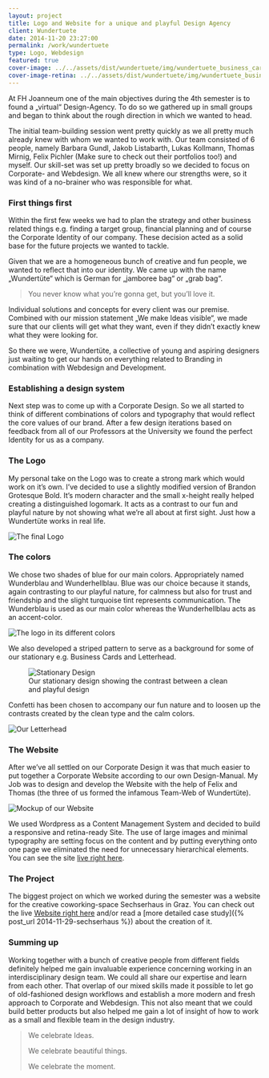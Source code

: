 ```yaml
---
layout: project
title: Logo and Website for a unique and playful Design Agency
client: Wundertuete
date: 2014-11-20 23:27:00
permalink: /work/wundertuete
type: Logo, Webdesign
featured: true
cover-image: ../../assets/dist/wundertuete/img/wundertuete_business_cards_rain-large.jpg
cover-image-retina: ../../assets/dist/wundertuete/img/wundertuete_business_cards_rain-large_x2.jpg
---
```


At FH Joanneum one of the main objectives during the 4th semester is to found a &#x201E;virtual&#x201C; Design-Agency. To do so we gathered up in small groups and began to think about the rough direction in which we wanted to head.

The initial team-building session went pretty quickly as we all pretty much already knew with whom we wanted to work with. Our team consisted of 6 people, namely Barbara Gundl, Jakob Listabarth, Lukas Kollmann, Thomas Mirnig, Felix Pichler (Make sure to check out their portfolios too!) and myself. Our skill-set was set up pretty broadly so we decided to focus on Corporate- and Webdesign. We all knew where our strengths were, so it was kind of a no-brainer who was responsible for what.

### First things first

Within the first few weeks we had to plan the strategy and other business related things e.g. finding a target group, financial planning and of course the Corporate Identity of our company. These decision acted as a solid base for the future projects we wanted to tackle.
 
Given that we are a homogeneous bunch of creative and fun people, we wanted to reflect that into our identity. We came up with the name &#x201E;Wundert&#xFC;te&#x201C; which is German for &#x201E;jamboree bag&#x201C; or &#x201E;grab bag&#x201C;. 

>You never know what you&#x2019;re gonna get, but you&#x2019;ll love it.

Individual solutions and concepts for every client was our premise. Combined with our mission statement &#x201E;We make Ideas visible&#x201C;, we made sure that our clients will get what they want, even if they didn&#x2019;t exactly knew what they were looking for.

So there we were, Wundert&#xFC;te, a collective of young and aspiring designers just waiting to get our hands on everything related to Branding in combination with Webdesign and Development.

### Establishing a design system

Next step was to come up with a Corporate Design. So we all started to think of different combinations of colors and typography that would reflect the core values of our brand. After a few design iterations based on feedback from all of our Professors at the University we found the perfect Identity for us as a company. 

### The Logo

My personal take on the Logo was to create a strong mark which would work on it&#x2019;s own. I&#x2019;ve decided to use a slightly modified version of Brandon Grotesque Bold. It&#x2019;s modern character and the small x-height really helped creating a distinguished logomark. It acts as a contrast to our fun and playful nature by not showing what we&#x2019;re all about at first sight. Just how a Wundert&#xFC;te works in real life. 

<img class="post-img" src="../../assets/dist/wundertuete/img/wundertuete_logo_construction.png" alt="The final Logo" srcset="../../assets/dist/wundertuete/img/wundertuete_logo_construction-small.png 250w, ../../assets/dist/wundertuete/img/wundertuete_logo_construction-medium.png 500w, ../../assets/dist/wundertuete/img/wundertuete_logo_construction-large.png 700w" sizes="(min-width: 31.25em) 66vw, (min-width: 56.25em) 50vw, 100vw">

### The colors

We chose two shades of blue for our main colors. Appropriately named Wunderblau and Wunderhellblau. Blue was our choice because it stands, again contrasting to our playful nature, for calmness but also for trust and friendship and the slight turquoise tint represents communication. The Wunderblau is used as our main color whereas the Wunderhellblau acts as an accent-color.

<img src="../../assets/dist/wundertuete/img/wundertuete_logo_schowcase.png" alt="The logo in its different colors" class="post-img" srcset="../../assets/dist/wundertuete/img/wundertuete_logo_schowcase-small.png 250w, ../../assets/dist/wundertuete/img/wundertuete_logo_schowcase-medium.png 500w, ../../assets/dist/wundertuete/img/wundertuete_logo_schowcase-large.png 700w" sizes="(min-width: 31.25em) 66vw, (min-width: 56.25em) 50vw, 100vw">

We also developed a striped pattern to serve as a background for some of our stationary e.g. Business Cards and Letterhead. 
<figure>
    <img src="../../assets/dist/wundertuete/img/wundertuete_stationary_1.jpg" alt="Stationary Design" class="post-img" srcset="../../assets/dist/wundertuete/img/wundertuete_stationary_1-small.jpg 250w, ../../assets/dist/wundertuete/img/wundertuete_stationary_1-medium.jpg 500w, ../../assets/dist/wundertuete/img/wundertuete_stationary_1-large.jpg 700w" sizes="(min-width: 31.25em) 66vw, (min-width: 56.25em) 50vw, 100vw">
    <figcaption>Our stationary design showing the contrast between a clean and playful design</figcaption>
</figure>

Confetti has been chosen to accompany our fun nature and to loosen up the contrasts created by the clean type and the calm colors. 

<img src="../../assets/dist/wundertuete/img/wundertuete_letterhead_mockup.jpg" alt="Our Letterhead" class="post-img" srcset="../../assets/dist/wundertuete/img/wundertuete_letterhead_mockup-small.jpg 250w, ../../assets/dist/wundertuete/img/wundertuete_letterhead_mockup-medium.jpg 500w, ../../assets/dist/wundertuete/img/wundertuete_letterhead_mockup-large.jpg 700w" sizes="(min-width: 31.25em) 66vw, (min-width: 56.25em) 50vw, 100vw">

### The Website

After we&#x2019;ve all settled on our Corporate Design it was that much easier to put together a Corporate Website according to our own Design-Manual. My Job was to design and develop the Website with the help of Felix and Thomas (the three of us formed the infamous Team-Web of Wundert&#xFC;te). 

<img src="../../assets/dist/wundertuete/img/wundertuete_website_mockup.jpg" alt="Mockup of our Website" class="post-img" srcset="../../assets/dist/wundertuete/img/wundertuete_website_mockup-small.jpg 250w, ../../assets/dist/wundertuete/img/wundertuete_website_mockup-medium.jpg 500w, ../../assets/dist/wundertuete/img/wundertuete_website_mockup-large.jpg 700w" sizes="(min-width: 31.25em) 66vw, (min-width: 56.25em) 50vw, 100vw">

We used Wordpress as a Content Management System and decided to build a responsive and retina-ready Site. The use of large images and minimal typography are setting focus on the content and by putting everything onto one page we eliminated the need for unnecessary hierarchical elements. You can see the site [live right here](http://diewundertuete.at). 

### The Project

The biggest project on which we worked during the semester was a website for the creative coworking-space Sechserhaus in Graz. You can check out the live [Website right here](http://sechserhaus.net) and/or read a [more detailed case study]({% post_url 2014-11-29-sechserhaus %}) about the creation of it. 

### Summing up

Working together with a bunch of creative people from different fields definitely helped me gain invaluable experience concerning working in an interdisciplinary design team. We could all share our expertise and learn from each other. That overlap of our mixed skills made it possible to let go of old-fashioned design workflows and establish a more modern and fresh approach to Corporate and Webdesign. This not also meant that we could build better products but also helped me gain a lot of insight of how to work as a small and flexible team in the design industry. 

>We celebrate Ideas.
>
>We celebrate beautiful things.
>
>We celebrate the moment.